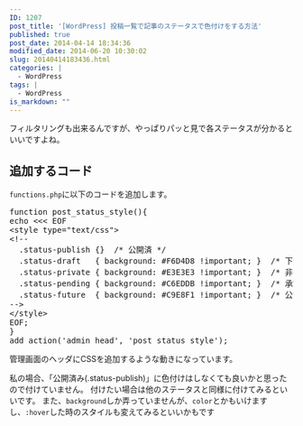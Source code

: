 ```yaml
---
ID: 1207
post_title: '[WordPress] 投稿一覧で記事のステータスで色付けをする方法'
published: true
post_date: 2014-04-14 18:34:36
modified_date: 2014-06-20 10:30:02
slug: 20140414183436.html
categories: |
  - WordPress
tags: |
  - WordPress
is_markdown: ""
---
```

フィルタリングも出来るんですが、やっぱりパッと見で各ステータスが分かるといいですよね。
<!--more-->
<h2>追加するコード</h2>
<code>functions.php</code>に以下のコードを追加します。
<pre class="prettyprint linenums lang-php">function post_status_style(){
echo &lt;&lt;&lt; EOF
&lt;style type=&quot;text/css&quot;&gt;
&lt;!--
  .status-publish {}  /* 公開済 */
  .status-draft   { background: #F6D4D8 !important; }  /* 下書き */
  .status-private { background: #E3E3E3 !important; }  /* 非公開 */
  .status-pending { background: #C6EDDB !important; }  /* 承認待ち */
  .status-future  { background: #C9E8F1 !important; }  /* 公開予約済 */
--&gt;
&lt;/style&gt;
EOF;
}
add_action(&#039;admin_head&#039;, &#039;post_status_style&#039;);</pre>

管理画面のヘッダにCSSを追加するような動きになっています。

私の場合、「公開済み(.status-publish)」に色付けはしなくても良いかと思ったので付けていません。
付けたい場合は他のステータスと同様に付けてみるといいです。
また、<code>background</code>しか弄っていませんが、<code>color</code>とかもいけますし、<code>:hover</code>した時のスタイルも変えてみるといいかもです
